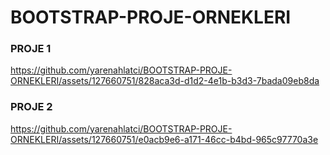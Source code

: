 # BOOTSTRAP-PROJE-ORNEKLERI

### PROJE 1

https://github.com/yarenahlatci/BOOTSTRAP-PROJE-ORNEKLERI/assets/127660751/828aca3d-d1d2-4e1b-b3d3-7bada09eb8da


### PROJE 2

https://github.com/yarenahlatci/BOOTSTRAP-PROJE-ORNEKLERI/assets/127660751/e0acb9e6-a171-46cc-b4bd-965c97770a3e

